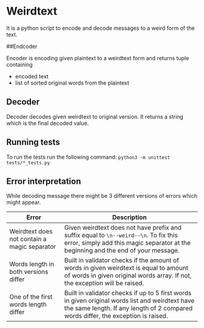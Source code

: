 # Weirdtext
It is a python script to encode and decode messages to a weird form of the text. 

##Endcoder

Encoder is encoding given plaintext to a weirdtext form and returns tuple containing
- encoded text
- list of sorted original words from the plaintext

## Decoder
Decoder decodes given weirdtext to original version. It returns a string which is the final decoded value.

## Running tests
To run the tests run the following command:
`python3 -m unittest tests/*_tests.py`

## Error interpretation
While decoding message there might be 3 different versions of errors which might appear.

Error | Description |
------|-------------|
Weirdtext does not contain a magic separator | Given weirdtext does not have prefix and suffix equal to `\n--weird--\n`. To fix this error, simply add this magic separator at the beginning and the end of your message.
Words length in both versions differ | Built in validator checks if the amount of words in given weirdtext is equal to amount of words in given original words array. If not, the exception will be raised.
One of the first words length differ | Built in validator checks if up to 5 first words in given original words list and weirdtext have the same length. If any length of 2 compared words differ, the exception is raised. 
